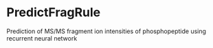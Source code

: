 # PredictFragRule
Prediction of MS/MS fragment ion intensities of phosphopeptide using recurrent neural network
